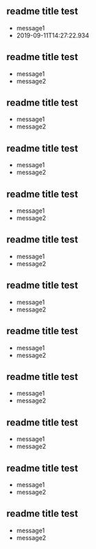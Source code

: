 ## readme title test

* message1
* 2019-09-11T14:27:22.934

## readme title test

* message1
* message2

## readme title test

* message1
* message2

## readme title test

* message1
* message2

## readme title test

* message1
* message2

## readme title test

* message1
* message2

## readme title test

* message1
* message2

## readme title test

* message1
* message2

## readme title test

* message1
* message2

## readme title test

* message1
* message2

## readme title test

* message1
* message2

## readme title test

* message1
* message2

